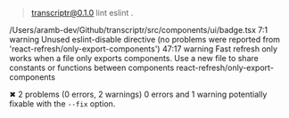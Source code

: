 
> transcriptr@0.1.0 lint
> eslint .


/Users/aramb-dev/Github/transcriptr/src/components/ui/badge.tsx
   7:1   warning  Unused eslint-disable directive (no problems were reported from 'react-refresh/only-export-components')
  47:17  warning  Fast refresh only works when a file only exports components. Use a new file to share constants or functions between components  react-refresh/only-export-components

✖ 2 problems (0 errors, 2 warnings)
  0 errors and 1 warning potentially fixable with the `--fix` option.

